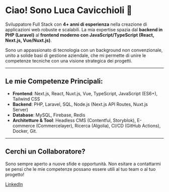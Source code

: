 # Ciao! Sono Luca Cavicchioli 👋

Sviluppatore Full Stack con **4+ anni di esperienza** nella creazione di applicazioni web robuste e scalabili. La mia expertise spazia dal **backend in PHP (Laravel)** al **frontend moderno con JavaScript/TypeScript (React, Next.js, Vue/Nuxt.js)**.

Sono un appassionato di tecnologia con un background non convenzionale, unito a solide basi di gestione aziendale, che mi permette di unire le competenze tecniche con una visione strategica dei progetti.

---

## Le mie Competenze Principali:

* **Frontend**: Next.js, React, Nuxt.js, Vue, TypeScript, JavaScript (ES6+), Tailwind CSS
* **Backend**: PHP, Laravel, SQL, Node.js (Next.js API Routes, Nuxt.js Server)
* **Database**: MySQL, Firebase, Redis
* **Architetture & Tool**: Headless CMS (Contentful, Storyblok), E-commerce (Commercelayer), Ricerca (Algolia), CI/CD (GitHub Actions), Docker, Git.

---

## Cerchi un Collaboratore?

Sono sempre aperto a nuove sfide e opportunità. Non esitare a contattarmi se pensi che le mie competenze possano essere utili al tuo team o al tuo progetto!

[LinkedIn](https://linkedin.com/in/luca-cavicchioli/)
